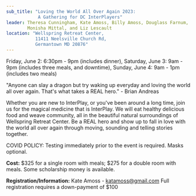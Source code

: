 ```yaml
---
sub_title: "Loving the World All Over Again 2023:
            A Gathering for DC InterPlayers"
leader: Theresa Cunningham, Kate Amoss, Billy Amoss, Douglass Farnum,
        Monisha Mittal, and Liz Lescault
location: "Wellspring Retreat Center,
           11411 Neelsville Church Rd,
           Germantown MD 20876"
---
```


Friday, June 2:  6:30pm - 9pm (includes dinner),
Saturday, June 3:  9am - 9pm (includes three meals, and downtime),
Sunday, June 4:  9am - 1pm (includes two meals)

"Anyone can slay a dragon but try waking up everyday and loving the world all
over again. That's what takes a REAL hero." - Brian Andreas

Whether you are new to InterPlay, or you've been around a long time, join us for
the magical medicine that is InterPlay. We will eat healthy delicious food and
weave community, all in the beautiful natural surroundings of Wellspring Retreat
Center. Be a REAL hero and show up to fall in love with the world all over again
through moving, sounding and telling stories together.

COVID POLICY: Testing immediately prior to the event is required. Masks optional.

**Cost:** $325 for a single room with meals; $275 for a double room with meals.
Some scholarship money is available.

**Registration/Information:** Kate Amoss - <katamoss@gmail.com>
Full registration requires a down-payment of $100
